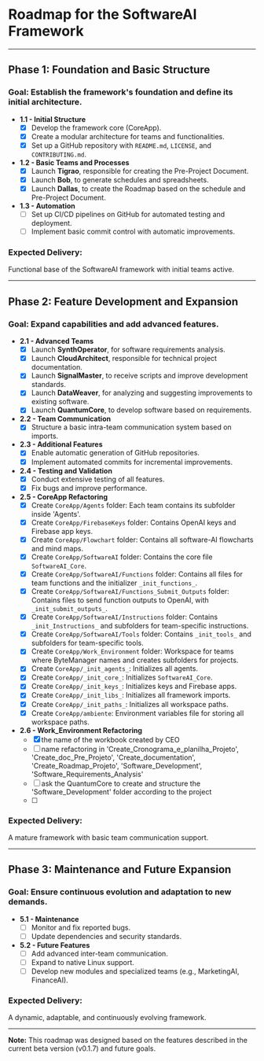
# **Roadmap for the SoftwareAI Framework**

---

## **Phase 1: Foundation and Basic Structure**  
### **Goal:** Establish the framework's foundation and define its initial architecture.

- **1.1 - Initial Structure**  
  - [x] Develop the framework core (CoreApp).  
  - [x] Create a modular architecture for teams and functionalities.  
  - [x] Set up a GitHub repository with `README.md`, `LICENSE`, and `CONTRIBUTING.md`.  

- **1.2 - Basic Teams and Processes**  
  - [x] Launch **Tigrao**, responsible for creating the Pre-Project Document.  
  - [x] Launch **Bob**, to generate schedules and spreadsheets.  
  - [x] Launch **Dallas**, to create the Roadmap based on the schedule and Pre-Project Document.  

- **1.3 - Automation**  
  - [ ] Set up CI/CD pipelines on GitHub for automated testing and deployment.  
  - [ ] Implement basic commit control with automatic improvements.  

### **Expected Delivery:**  
Functional base of the SoftwareAI framework with initial teams active.

---

## **Phase 2: Feature Development and Expansion**  
### **Goal:** Expand capabilities and add advanced features.

- **2.1 - Advanced Teams**  
  - [x] Launch **SynthOperator**, for software requirements analysis.  
  - [x] Launch **CloudArchitect**, responsible for technical project documentation.  
  - [x] Launch **SignalMaster**, to receive scripts and improve development standards.  
  - [x] Launch **DataWeaver**, for analyzing and suggesting improvements to existing software.  
  - [x] Launch **QuantumCore**, to develop software based on requirements.  

- **2.2 - Team Communication**  
  - [x] Structure a basic intra-team communication system based on imports.  

- **2.3 - Additional Features**  
  - [x] Enable automatic generation of GitHub repositories.  
  - [x] Implement automated commits for incremental improvements.  

- **2.4 - Testing and Validation**  
  - [x] Conduct extensive testing of all features.  
  - [x] Fix bugs and improve performance.  

- **2.5 - CoreApp Refactoring**  
  - [x] Create `CoreApp/Agents` folder: Each team contains its subfolder inside 'Agents'.  
  - [x] Create `CoreApp/FirebaseKeys` folder: Contains OpenAI keys and Firebase app keys.  
  - [x] Create `CoreApp/Flowchart` folder: Contains all software-AI flowcharts and mind maps.  
  - [x] Create `CoreApp/SoftwareAI` folder: Contains the core file `SoftwareAI_Core`.  
  - [x] Create `CoreApp/SoftwareAI/Functions` folder: Contains all files for team functions and the initializer `_init_functions_`.  
  - [x] Create `CoreApp/SoftwareAI/Functions_Submit_Outputs` folder: Contains files to send function outputs to OpenAI, with `_init_submit_outputs_`.  
  - [x] Create `CoreApp/SoftwareAI/Instructions` folder: Contains `_init_Instructions_` and subfolders for team-specific instructions.  
  - [x] Create `CoreApp/SoftwareAI/Tools` folder: Contains `_init_tools_` and subfolders for team-specific tools.  
  - [x] Create `CoreApp/Work_Environment` folder: Workspace for teams where ByteManager names and creates subfolders for projects.  
  - [x] Create `CoreApp/_init_agents_`: Initializes all agents.  
  - [x] Create `CoreApp/_init_core_`: Initializes `SoftwareAI_Core`.  
  - [x] Create `CoreApp/_init_keys_`: Initializes keys and Firebase apps.  
  - [x] Create `CoreApp/_init_libs_`: Initializes all framework imports.  
  - [x] Create `CoreApp/_init_paths_`: Initializes all workspace paths.  
  - [x] Create `CoreApp/ambiente`: Environment variables file for storing all workspace paths.  

- **2.6 - Work_Environment Refactoring**  
  - [x] the name of the workbook created by CEO
  - [ ] name refactoring in 'Create_Cronograma_e_planilha_Projeto', 'Create_doc_Pre_Projeto', 'Create_documentation', 'Create_Roadmap_Projeto', 'Software_Development', 'Software_Requirements_Analysis'
  - [ ] ask the QuantumCore to create and structure the 'Software_Development' folder according to the project
  - [ ] 

### **Expected Delivery:**  
A mature framework with basic team communication support.

---

## **Phase 3: Maintenance and Future Expansion**  
### **Goal:** Ensure continuous evolution and adaptation to new demands.

- **5.1 - Maintenance**  
  - [ ] Monitor and fix reported bugs.  
  - [ ] Update dependencies and security standards.  

- **5.2 - Future Features**  
  - [ ] Add advanced inter-team communication.  
  - [ ] Expand to native Linux support.  
  - [ ] Develop new modules and specialized teams (e.g., MarketingAI, FinanceAI).  

### **Expected Delivery:**  
A dynamic, adaptable, and continuously evolving framework.

---

**Note:** This roadmap was designed based on the features described in the current beta version (v0.1.7) and future goals.
